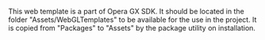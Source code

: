 This web template is a part of Opera GX SDK. It should be located in the folder "Assets/WebGLTemplates" to be available for the use in the project.
It is copied from "Packages" to "Assets" by the package utility on installation.